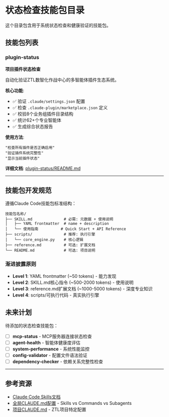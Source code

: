# 状态检查技能包目录

这个目录包含用于系统状态检查和健康验证的技能包。

## 技能包列表

### plugin-status
**项目插件状态检查**

自动化验证ZTL数智化作战中心的多智能体插件生态系统。

**核心功能**:
- ✅ 验证 `.claude/settings.json` 配置
- ✅ 检查 `.claude-plugin/marketplace.json` 定义
- ✅ 校验8个业务组插件目录结构
- ✅ 统计62+个专业智能体
- ✅ 生成综合状态报告

**使用方法**:
```
"检查所有插件是否正确启用"
"验证插件系统完整性"
"显示当前插件状态"
```

**详细文档**: [plugin-status/README.md](./plugin-status/README.md)

---

## 技能包开发规范

遵循Claude Code技能包标准结构：

```
技能包名称/
├── SKILL.md              # 必需: 元数据 + 使用说明
│   ├── YAML frontmatter  # name + description
│   └── 使用指南          # Quick Start + API Reference
├── scripts/              # 推荐: 执行引擎
│   └── core_engine.py    # 核心逻辑
├── reference.md          # 可选: 扩展文档
└── README.md             # 可选: 项目说明
```

### 渐进披露原则
- **Level 1**: YAML frontmatter (~50 tokens) - 能力发现
- **Level 2**: SKILL.md核心指令 (~500-2000 tokens) - 使用说明
- **Level 3**: reference.md扩展文档 (~1000-5000 tokens) - 深度专业知识
- **Level 4**: scripts/可执行代码 - 真实执行引擎

## 未来计划

待添加的状态检查技能包：
- [ ] **mcp-status** - MCP服务器连接状态检查
- [ ] **agent-health** - 智能体健康度评估
- [ ] **system-performance** - 系统性能监控
- [ ] **config-validator** - 配置文件语法验证
- [ ] **dependency-checker** - 依赖关系完整性检查

---

## 参考资源

- [Claude Code Skills文档](https://docs.claude.com/en/docs/claude-code/skills.md)
- [全局CLAUDE.md配置](@/.claude/CLAUDE.md) - Skills vs Commands vs Subagents
- [项目CLAUDE.md](@/CLAUDE.md) - ZTL项目特定配置
